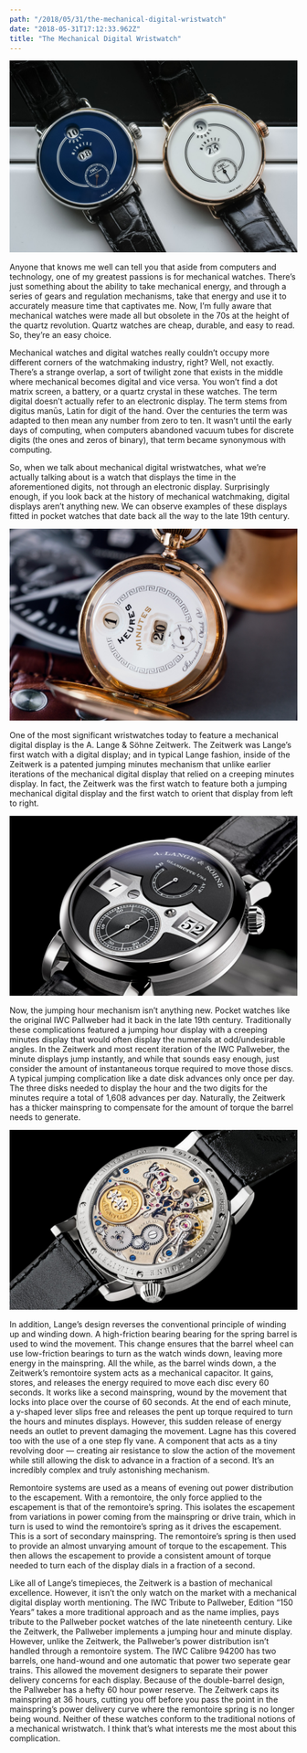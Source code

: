 ```yaml
---
path: "/2018/05/31/the-mechanical-digital-wristwatch"
date: "2018-05-31T17:12:33.962Z"
title: "The Mechanical Digital Wristwatch"
---
```


![IWC Tribute To Pallweber Edition ”150 Years”](./images/iwc_pallweber_dual.jpg)

Anyone that knows me well can tell you that aside from computers and technology, one of my greatest passions is for mechanical watches. There’s just something about the ability to take mechanical energy, and through a series of gears and regulation mechanisms, take that energy and use it to accurately measure time that captivates me. Now, I’m fully aware that mechanical watches were made all but obsolete in the 70s at the height of the quartz revolution. Quartz watches are cheap, durable, and easy to read. So, they’re an easy choice.

Mechanical watches and digital watches really couldn’t occupy more different corners of the watchmaking industry, right? Well, not exactly. There’s a strange overlap, a sort of twilight zone that exists in the middle where mechanical becomes digital and vice versa. You won’t find a dot matrix screen, a battery, or a quartz crystal in these watches. The term digital doesn’t actually refer to an electronic display. The term stems from digitus manūs, Latin for digit of the hand. Over the centuries the term was adapted to then mean any number from zero to ten. It wasn’t until the early days of computing, when computers abandoned vacuum tubes for discrete digits (the ones and zeros of binary), that term became synonymous with computing.

So, when we talk about mechanical digital wristwatches, what we’re actually talking about is a watch that displays the time in the aforementioned digits, not through an electronic display. Surprisingly enough, if you look back at the history of mechanical watchmaking, digital displays aren’t anything new. We can observe examples of these displays fitted in pocket watches that date back all the way to the late 19th century.

![An original IWC Pallweber pocket watch, mid-1880s](./images/iwc_pallweber_1880.jpg)

One of the most significant wristwatches today to feature a mechanical digital display is the A. Lange & Söhne Zeitwerk. The Zeitwerk was Lange’s first watch with a digital display; and in typical Lange fashion, inside of the Zeitwerk is a patented jumping minutes mechanism that unlike earlier iterations of the mechanical digital display that relied on a creeping minutes display. In fact, the Zeitwerk was the first watch to feature both a jumping mechanical digital display and the first watch to orient that display from left to right.

![A. Lange & Söhne Zeitwerk](./images/a-lange-sohne_zeitwerk_dial.jpg)

Now, the jumping hour mechanism isn’t anything new. Pocket watches like the original IWC Pallweber had it back in the late 19th century. Traditionally these complications featured a jumping hour display with a creeping minutes display that would often display the numerals at odd/undesirable angles. In the Zeitwerk and most recent iteration of the IWC Pallweber, the minute displays jump instantly, and while that sounds easy enough, just consider the amount of instantaneous torque required to move those discs. A typical jumping complication like a date disk advances only once per day. The three disks needed to display the hour and the two digits for the minutes require a total of 1,608 advances per day. Naturally, the Zeitwerk has a thicker mainspring to compensate for the amount of torque the barrel needs to generate.

![Annotated A. Lange & Söhne Calibre L043.1](./images/a-lange-sohne_zeitwerk_movement.jpg)

In addition, Lange’s design reverses the conventional principle of winding up and winding down. A high-friction bearing bearing for the spring barrel is used to wind the movement. This change ensures that the barrel wheel can use low-friction bearings to turn as the watch winds down, leaving more energy in the mainspring. All the while, as the barrel winds down, a the Zeitwerk’s remontoire system acts as a mechanical capacitor. It gains, stores, and releases the energy required to move each disc every 60 seconds. It works like a second mainspring, wound by the movement that locks into place over the course of 60 seconds. At the end of each minute, a y-shaped lever slips free and releases the pent up torque required to turn the hours and minutes displays. However, this sudden release of energy needs an outlet to prevent damaging the movement. Lagne has this covered too with the use of a one step fly vane. A component that acts as a tiny revolving door — creating air resistance to slow the action of the movement while still allowing the disk to advance in a fraction of a second. It’s an incredibly complex and truly astonishing mechanism.

Remontoire systems are used as a means of evening out power distribution to the escapement. With a remontoire, the only force applied to the escapement is that of the remontoire’s spring. This isolates the escapement from variations in power coming from the mainspring or drive train, which in turn is used to wind the remontoire’s spring as it drives the escapement. This is a sort of secondary mainspring. The remontoire’s spring is then used to provide an almost unvarying amount of torque to the escapement. This then allows the escapement to provide a consistent amount of torque needed to turn each of the display dials in a fraction of a second.

Like all of Lange’s timepieces, the Zeitwerk is a bastion of mechanical excellence. However, it isn’t the only watch on the market with a mechanical digital display worth mentioning. The IWC Tribute to Pallweber, Edition “150 Years” takes a more traditional approach and as the name implies, pays tribute to the Pallweber pocket watches of the late nineteenth century. Like the Zeitwerk, the Pallweber implements a jumping hour and minute display. However, unlike the Zeitwerk, the Pallweber’s power distribution isn’t handled through a remontoire system. The IWC Calibre 94200 has two barrels, one hand-wound and one automatic that power two seperate gear trains. This allowed the movement designers to separate their power delivery concerns for each display. Because of the double-barrel design, the Pallweber has a hefty 60 hour power reserve. The Zeitwerk caps its mainspring at 36 hours, cutting you off before you pass the point in the mainspring’s power delivery curve where the remontoire spring is no longer being wound. Neither of these watches conform to the traditional notions of a mechanical wristwatch. I think that’s what interests me the most about this complication.
